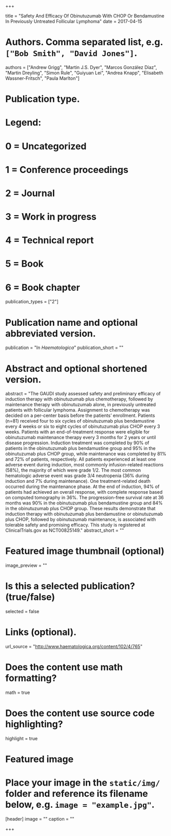 +++

title = "Safety And Efficacy Of Obinutuzumab With CHOP Or Bendamustine In Previously Untreated Follicular Lymphoma"
date = 2017-04-15

# Authors. Comma separated list, e.g. `["Bob Smith", "David Jones"]`.
authors = ["Andrew Grigg", "Martin J.S. Dyer", "Marcos González Díaz", "Martin Dreyling", "Simon Rule", "Guiyuan Lei", "Andrea Knapp", "Elisabeth Wassner-Fritsch", "Paula Marlton"]

# Publication type.
# Legend:
# 0 = Uncategorized
# 1 = Conference proceedings
# 2 = Journal
# 3 = Work in progress
# 4 = Technical report
# 5 = Book
# 6 = Book chapter
publication_types = ["2"]

# Publication name and optional abbreviated version.
publication = "In *Haematologica*"
publication_short = ""

# Abstract and optional shortened version.
abstract = "The GAUDI study assessed safety and preliminary efficacy of induction therapy with obinutuzumab plus chemotherapy, followed by maintenance therapy with obinutuzumab alone, in previously untreated patients with follicular lymphoma. Assignment to chemotherapy was decided on a per-center basis before the patients’ enrollment. Patients (n=81) received four to six cycles of obinutuzumab plus bendamustine every 4 weeks or six to eight cycles of obinutuzumab plus CHOP every 3 weeks. Patients with an end-of-treatment response were eligible for obinutuzumab maintenance therapy every 3 months for 2 years or until disease progression. Induction treatment was completed by 90% of patients in the obinutuzumab plus bendamustine group and 95% in the obinutuzumab plus CHOP group, while maintenance was completed by 81% and 72% of patients, respectively. All patients experienced at least one adverse event during induction, most commonly infusion-related reactions (58%), the majority of which were grade 1/2. The most common hematologic adverse event was grade 3/4 neutropenia (36% during induction and 7% during maintenance). One treatment-related death occurred during the maintenance phase. At the end of induction, 94% of patients had achieved an overall response, with complete response based on computed tomography in 36%. The progression-free survival rate at 36 months was 90% in the obinutuzumab plus bendamustine group and 84% in the obinutuzumab plus CHOP group. These results demonstrate that induction therapy with obinutuzumab plus bendamustine or obinutuzumab plus CHOP, followed by obinutuzumab maintenance, is associated with tolerable safety and promising efficacy. This study is registered at ClinicalTrials.gov as NCT00825149."
abstract_short = ""

# Featured image thumbnail (optional)
image_preview = ""

# Is this a selected publication? (true/false)
selected = false

# Links (optional).
url_source = "http://www.haematologica.org/content/102/4/765"

# Does the content use math formatting?
math = true

# Does the content use source code highlighting?
highlight = true

# Featured image
# Place your image in the `static/img/` folder and reference its filename below, e.g. `image = "example.jpg"`.
[header]
image = ""
caption = ""

+++
